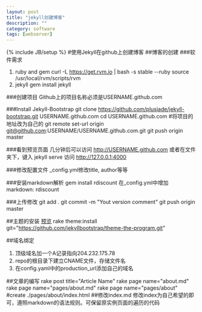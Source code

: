 ```yaml
---
layout: post
title: "jekyll创建博客"
description: ""
category: software
tags: [webserver]
---
```

{% include JB/setup %}
#使用Jekyll在github上创建博客
##博客的创建
###软件需求
1. ruby and gem
        curl -L https://get.rvm.io | bash -s stable --ruby
        source /usr/local/rvm/scripts/rvm
2. jekyll
        gem install jekyll
 
###创建项目
Github上的项目名称必须是USERNAME.github.com
 
###Install Jekyll-Bootstrap
    git clone https://github.com/plusjade/jekyll-bootstrap.git USERNAME.github.com
    cd USERNAME.github.com
    #将项目的地址改为自己的
    git remote set-url origin git@github.com:USERNAME/USERNAME.github.com.git
    git push origin master
 
###看到预览页面
几分钟后可以访问 http://USERNAME.github.com
或者在文件夹下，键入
      jekyll serve
访问 http://127.0.0.1:4000
 
###修改配置文件
  _config.yml修改title, author等等

###安装markdown解析
      gem install rdiscount
 在_config.yml中增加
      markdown: rdiscount

###上传修改
    git add .
    git commit -m "Yout version comment"
    git push origin master
 
##主题的安装
[预览](http://themes.jekyllbootstrap.com/)
    rake theme:install git="https://github.com/jekyllbootstrap/theme-the-program.git"
 
##域名绑定
1. 顶级域名加一个A记录指向204.232.175.78
2. repo的根目录下建立CNAME文件，存储文件名
3. 在config.yaml中的production_url添加自己的域名
 
##文章的编写
    rake post title="Article Name"
    rake page name="about.md"
    rake page name="pages/about.md"
    rake page name="pages/about" #create ./pages/about/index.html
##修改index.md
 修改index为自己希望的即可，遵照markdown的语法规则。可保留原实例页面的遍历的代码
